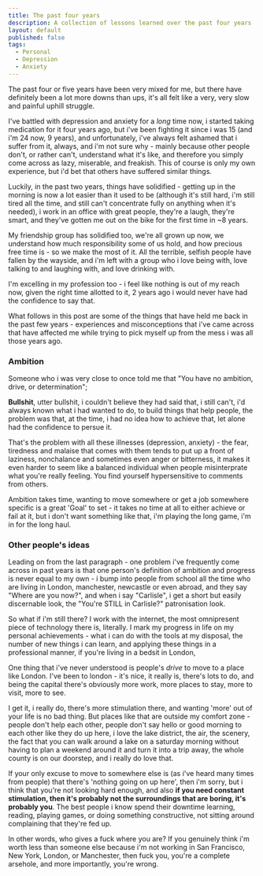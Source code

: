 ```yaml
---
title: The past four years
description: A collection of lessons learned over the past four years
layout: default
published: false
tags:
  - Personal
  - Depression
  - Anxiety
---
```


The past four or five years have been very mixed for me, but there have definitely been a lot more downs than ups, it's all felt like a very, very slow and painful uphill struggle.

I've battled with depression and anxiety for a *long* time now, i started taking medication for it four years ago, but i've been fighting it since i was 15 (and i'm 24 now, 9 years), and unfortunately, i've always felt ashamed that i suffer from it, always, and i'm not sure why - mainly because other people don't, or rather can't, understand what it's like, and therefore you simply come across as lazy, miserable, and freakish. This of course is only my own experience, but i'd bet that others have suffered similar things.

Luckily, in the past two years, things have solidified - getting up in the morning is now a lot easier than it used to be (although it's still hard, i'm still tired all the time, and still can't concentrate fully on anything when it's needed), i work in an office with great people, they're a laugh, they're smart, and they've gotten me out on the bike for the first time in ~8 years.

My friendship group has solidified too, we're all grown up now, we understand how much responsibility some of us hold, and how precious free time is - so we make the most of it. All the terrible, selfish people have fallen by the wayside, and i'm left with a group who i love being with, love talking to and laughing with, and love drinking with.

I'm excelling in my profession too - i feel like nothing is out of my reach now, given the right time allotted to it, 2 years ago i would never have had the confidence to say that.

What follows in this post are some of the things that have held me back in the past few years - experiences and misconceptions that i've came across that have affected me while trying to pick myself up from the mess i was all those years ago.

### Ambition

Someone who i was very close to once told me that "You have no ambition, drive, or determination";

**Bullshit**, utter bullshit, i couldn't believe they had said that, i still can't, i'd always known what i had wanted to do, to build things that help people, the problem was that, at the time, i had no idea how to achieve that, let alone had the confidence to persue it.

That's the problem with all these illnesses (depression, anxiety) - the fear, tiredness and malaise that comes with them tends to put up a front of laziness, nonchalance and sometimes even anger or bitterness, it makes it even harder to seem like a balanced individual when people misinterprate what you're really feeling. You find yourself hypersensitive to comments from others.

Ambition takes time, wanting to move somewhere or get a job somewhere specific is a great 'Goal' to set - it takes no time at all to either achieve or fail at it, but i don't want something like that, i'm playing the long game, i'm in for the long haul.

### Other people's ideas

Leading on from the last paragraph - one problem i've frequently come across in past years is that one person's definition of ambition and progress is never equal to my own - i bump into people from school all the time who are living in London, manchester, newcastle or even abroad, and they say "Where are you now?", and when i say "Carlisle", i get a short but easily discernable look, the "You're STILL in Carlisle?" patronisation look.

So what if i'm still there? I work with the internet, the most omnipresent piece of technology there is, literally. I mark my progress in life on my personal achievements - what i can do with the tools at my disposal, the number of new things i can learn, and applying these things in a professional manner, if you're living in a bedsit in London,

One thing that i've never understood is people's *drive* to move to a place like London. I've been to london - it's nice, it really is, there's lots to do, and being the capital there's obviously more work, more places to stay, more to visit, more to see. 

I get it, i really do, there's more stimulation there, and wanting 'more' out of your life is no bad thing. But places like that are outside my comfort zone - people don't help each other, people don't say hello or good morning to each other like they do up here, i love the lake district, the air, the scenery, the fact that you can walk around a lake on a saturday morning without having to plan a weekend around it and turn it into a trip away, the whole county is on our doorstep, and i really do love that.

If your only excuse to move to somewhere else is (as i've heard many times from people) that there's 'nothing going on up here', then i'm sorry, but i think that you're not looking hard enough, and also **if you need constant stimulation, then it's probably not the surroundings that are boring, it's probably you**. The best people i know spend their downtime learning, reading, playing games, or doing something constructive, not sitting around complaining that they're fed up.

In other words, who gives a fuck where you are? If you genuinely think i'm worth less than someone else because i'm not working in San Francisco, New York, London, or Manchester, then fuck you, you're a complete arsehole, and more importantly, you're wrong.
